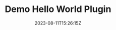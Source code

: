 ---
title: "Demo Hello World Plugin"
icon: icon/svg/world.svg
date: 2023-08-11T15:26:15Z
lastmod: 2023-08-11T15:26:15Z
draft: false
weight: 180
description: Showcases how to use common Android components and ATAK API methods within a plugin
---